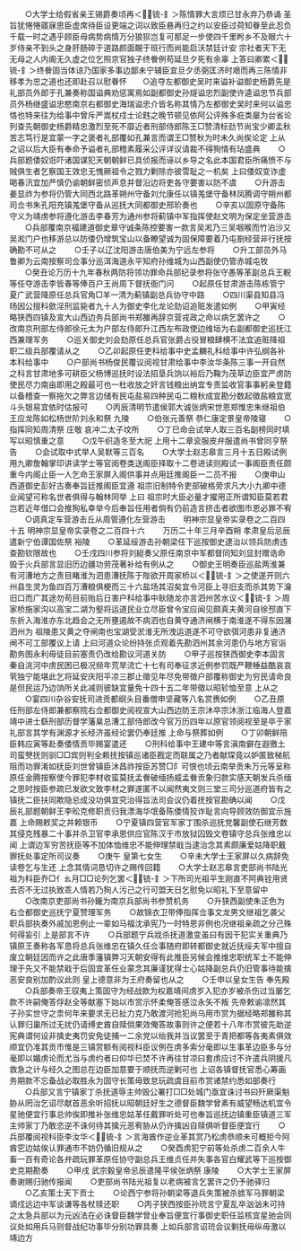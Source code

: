<!-- { "loadSidebar": true } -->
　　○大学士给假省亲王锡爵奏顷再＜锍-釒＞陈情罪大言烦已甘永弃乃恭诵  圣旨犹惓惓寤寐思臣虚席待臣设更端之词以致臣悬再归之约以安臣过荷知眷至此忍负千载一时之遇乎顾臣母病势病情万分狼狈岂复可那足一步使四千里盻乡不及眼六十岁侍亲不到头之身肝肠碎于道路颜面靦于班行而尚能启沃禁廷计安  宗社者天下无无母之人内阁无久虚之位乞照京官独子终餋例苟延旦夕死有余辜  上答曰卿累＜锍-釒＞终餋固当体谅乃国家多事边鄙未宁辅臣宜旦夕丞弼匡济时艰而再三陈情非移孝为忠之道也还即赴召以慰眷怀　　○追夺左都御史吴时来谥补谥御史杨爵先是礼部员外郎于孔兼奏称国谥典劝惩寓焉如副都御史孙燧谥忠烈副使许逵谥忠节兵部员外杨继盛谥忠愍南京右都御史海瑞谥忠介皆名称其情乃左都御史吴时来何以谥忠恪也特来往为给事中曾斥严嵩杖戍士论韪之晚节顿见依阿公评殊多疪类屡为台省论列查先朝御史杨爵精忠激烈至死不靡近者刑部侍郎陈王□赞清标劲节尚宝少卿孟秋苦志笃行是宜蒙一字之褒者礼部覆如孔兼言而谓王□赞秋为时未久尚俟论定  上从之诏以后大臣有奉命予谥者礼部稽素履采公评详议请裁不得狥情有玷盛典
　　○兵部题倭奴诳吓诸国谋犯天朝朝鲜已具侦报而诬以乡导之名此本国君臣所痛愤不与贼俱生者乞察国王效忠无愧厥祖令之戮力剿除亦彼雪耻之一机矣  上曰倭奴变诈虚喝春汛宜加严慎仍谕朝鲜密侦声息并督沿边将吏各守要害以防不虞
　　○升游击姜显祚为参将仍管大同西北路革朔州守备刘允康任以镇羗堡守备林凤腾调守朔州都司佥书朱孔阳充镇羗堡守备从巡抚大同都御史邢玠奏也
　　○辛亥以固原守备陈守义为靖虏参将遵化游击李春芳为通州参将蓟镇中军指挥使赵文明为保定坐营游击
　　○兵部覆南京福建道御史章守诚条陈控要害一款言吴淞乃三吴咽喉而竹泊沙又吴淞门户也移游总以防倭仍增筑宝山以备瞭望诚为固保障要着乃屯劄经营非行抚按确勘不可从之
　　○壬子以辽沈阳游击唐伯美为宁远左参将
　　○升工部员外马鲁卿为云南按察司佥事分巡洱海道永平知府孙维城为山西副使仍管赤城屯牧
　　○癸丑论万历十九年春秋两防将领功罪命兵部纪录参将张守愚等革副总兵王輗等任夺游击李皆春等俸百户王尚周下督抚衙门问
　　○起原任甘肃游击陈栋管宁夏广武营降原任总兵官角□羊一清为蓟镇副总兵协守中路
　　○四川渠县知县冯旸因公擅科歛淫刑监毙者九十人为御史李化龙论劾诏追赃发遣如例
　　○甲寅经略狭西四镇及宣大山西边务兵部尚书郑雒再辞京营戎政之命以病乞罢许之
　　○改南京刑部左侍郎徐元太为户部左侍郎升江西左布政使边维垣为右副都御史巡抚江西兼理军务
　　○巡关御史刘会劾原任总兵官张爵占役冒粮肆横不法宜追赃降祖职二级兵部覆请从之
　　○乙卯起原任吏科给事中史孟麟礼科给事中许弘纲各补本科给事中
　　○户部尚书杨俊民覆议阅视甘肃给事中李汝华条陈三事一开自然之科言甘肃地多可耕臣父杨博巡抚时设法招垦兵饷以裕后乃鞠为茂草边臣宜严虏防使民尽力南亩即用之殿最可也一杜收放之奸言钱粮出纳宜专责监收官事事躬亲登籍以备稽查一察拖欠之弊言边储有民屯盐易四种民屯二粮秋成宜勘分数起徵盐粮宜宽斗头银易宜依时估报可
　　○丙辰清明节遣侯郭大诚张炳宋世恩郑惟忠朱继祖伯王应龙陈如松杨世阶刘永和祭  九陵
　　○伯张元善祭  恭仁康定景皇帝陵寝
　　○指挥同知周清祭  庄敬  哀冲二太子坟所
　　○丁巳命会试举人取三百名副榜同时填写以昭慎重之意
　　○戊午织造冬至大祀  上用十二章衮服皮弁服遣尚书曾同亨祭告
　　○会试取中式举人吴默等三百名
　　○大学士赵志皋言三月十五日殿试例用九卿詹翰掌印讲读学士等官阅卷类送阁臣择取十二卷进读则殿试一事阁臣责任颇重今内阁止臣一人乞命王家屏入阁供事并点用廷推阁臣一二员不报
　　○庚申山西道御史彭好古奏奉旨廷推阁臣宜遵  祖宗旧制特令吏部破格旁求凡大小九卿中德业闻望可称名世者俱得与翰林同举  上曰  祖宗时大臣必量才擢用正所谓知臣莫若君岂若近年借口会推狥私幸举今后奉旨任用者倘有仍前造言挤击者欲图市恩必罪不宥
　　○调真定车营游击丘从周管遵化左营游击
　　明神宗显皇帝实录卷之二百四十五
明神宗显皇帝实录卷之二百四十六
　　万历二十年三月辛酉朔  孝肃皇后忌辰遣新宁伯谭国佐祭  裕陵
　　○革延绥游击孙朝梁任下巡按御史逮治以领兵防虏违查勘钦限故也
　　○壬戌四川参将刘綎奏父原任南京中军都督同知刘显封赠诰命毁于火兵部言显旧历边疆功劳茂著补给有例从之
　　○御史王明奏臣巡盐两淮兼有河漕地方之责目睹淮为泗患漕抚陈于陛欲开周家桥以＜锍-釒＞之使遂开则六州县生灵为鱼四百万漕粮俱梗而三十六盐场其沼矣宜令河臣上寻旧支而杀其势下瀹旧口而广其途勿苟目前贻后日害户科给事中耿随龙亦言泗州苦水议＜锍-釒＞周家桥施家沟以高宝二湖为壑将运道民业立尽臣曾令宝应闻见颇真夫黄河自徐邳直下东折入海淮亦东北趋会之无所壅遏故不病泗也自黄夺通济闸横于南淮遂不得东因潴泗州为  祖陵患又黄之夺闸南也宝湖受淤淮无所洩运道遂不可守欲弭河患非复通济闸不可工部覆议上请  上曰河道众论纷持张贞观着先勘泗州其余河患仍与地方官诣勘务图永利毋徒目前塞责仍改给勘议河道关防
　　○甲子巡按狭西御史李本固言秦自洮河中虏民困已极况频年荒旱流亡十七有司奉征求近例参罚既严鞭棰益酷哀哀茕独宁能堪此乞将延安庆阳平凉三郡止徵见年尽免带徵户部覆称御史为穷民请命良是但民运乃边饷所关此减则彼缺宜量免十四十五二年带徵以昭轸恤至意  上从之
　　○宴四川杂谷安抚司进贡都纲头目番僧申坚藏等八名赏赉如例
　　○乙丑原任刑部左侍郎兼都察院右佥都御史阅视宣大山西边防王宗沐卒宗沐浙江临海人登嘉靖中进士繇刑部历督学藩臬总漕工部侍郎改今官万历四年以原官领阅视至是卒于家礼部言其学有渊源才长经济虽经论罢仍奉廷推  上命与祭葬如例
　　○丁卯朝鲜陪臣韩应寅等赴奏倭情贡毕赐宴遣还
　　○刑科给事中王建中等言滇南僻在遐徼土司蛮僰抚则驯□□宾则判全赖抚按镇巡诸臣戡定而联属之乃者献琛竟以妒匿致梯航阻而功罪淆如抚臣刘世曾镇臣沐昌祚按臣苏赞□阝可恨也顷云南举贡朱万元等呈称原任金腾按察使今罪犯李材收蛮莫抚孟餋破缅扬威孟餋贡象归款实感天朝发兵杀缅之恩时按臣参疏已发欲文致李材之罪遂匿不以闻然夷文则三堂三司分巡道府皆有之镇抚二臣扶同欺隐忌成没功俱宜究治得旨法司会议仍着抚按官勘确以闻
　　○戊辰礼部题朝鲜王李昖克修职贡归我漂海华氓备陈倭情狡诈耻言向导顾效防御宜示旌嘉  上命赐敕奖之并赖银币
　　○宁夏镇四营官军家丁围杀巡抚党馨副使石继芳数其侵克残暴二十事并杀卫官李承恩供应官陈汉于市放狱囚毁文卷镇守总兵张维忠以闻  上谓边军穷苦抚臣等不加体恤维忠不能伸理禁戢当逮治念其素颇廉爱姑降职戴罪抚处事定所司议奏
　　○庚午  皇第七女生
　　○辛未大学士王家屏以久病辞免读卷乞与生还  上念其情词恳切许之赐传回籍
　　○大学士赵志皋言吏部尚书陆光祖为科臣乔□亻ㄠ月□□论列乞罢＜锍-釒＞下所司光祖平生刚直不阿典铨用贤去否不无过执致乖人情若乃狥人污己之行可盟天日乞慰免以昭礼下至意留中
　　○改南京吏部尚书孙鑨为南京兵部尚书参赞机务
　　○升狭西副使朱正色为右佥都御史巡抚宁夏赞理军务
　　○故锦衣卫带俸指挥佥事文龙男文继祖乞袭父职兵部执奏外戚加恩例止一辈如马福沈承宪乃一时特恩非例也况继祖亲疏之分己殊何得妄引  上是部言不许
　　○兵部题宁兵戕杀抚道激变虽曰有因干犯实关重典乃镇原王奏称各军恳将总兵张维忠在镇久任佥事随府即转都御史就近抚绥夫军中擅自废立朝廷因而许之此唐季藩镇弊习天朝安得有此推臣另候会推维忠职统军士不能伸理于先又不能禁戢于后固宜革任业蒙念其廉谨犹得士心姑降副总兵仍旧管事待能擒恶安良别加酌议此则  皇上德意非为王府奏留也从之
　　○壬申以皇女生告  奉先殿
　　○兵部奏帝王驭夷上策固守为经战款为权嘉靖间虏岁入犯亦岁被杀伤过当屡乞款不许嗣俺答俘赵全等献塞下始以市赏示怀柔俺答感泣永矢不叛  先帝敕谕凛然其子孙实世守之柰何年来要求无已扯力克乃敢渡河抢犯尚乌用市赏为据经略郑雒称其认罪归巢所过无扰仍请缚史酋自赎倘果效俺答故事则许之便若十八年市赏彼先助逆宪典谓何设非擒史夷罚安免徒捕一二余党以绐我并当议罢至于青把都等各夷素俱效顺宜仍准其贡市惟是三镇赏额有阅视科臣议例在虏多索分毫即以生事革边臣多与分毫即以媚虏论而尤当与虏约者曰仰华已焚不许再往甘凉曰套虏应讨不许遣兵阴援凡救急之计与经久之图总在边臣加意要于顺抚而逆剿可也  上诏各镇督抚官悉心筹画务期款不忘备战必取胜永为固守长策毋致怠玩疏虞目前市赏诸禁约悉如部奏行
　　○兵部又言宁镇家丁杀抚道辱主帅毁公署打□□处城门亟宜诛讨书曰歼厥渠魁胁从罔治乞诏尽献首恶余听招抚以昭朝廷好生之德督臣魏学曾素有威望畅达机宜令星驰便宜行事总帅俟即推补张维忠姑革任戴罪听处可也奉旨巡抚边镇重臣镇道三军主帅家丁乃敢恣逆不诛何待其擒元恶宥胁从仍许擒凶自赎俱听督臣便宜行
　　○兵部覆阅视科臣李汝华＜锍-釒＞言海酋作逆业革其赏乃松虏恭顺未可概拒今阿酋穵边姑俟认罪通市不妨仍循旧规从之
　　○癸酉虏犯宁前等处杀虏二百余人牛畜一百有奇论各弁疏玩罪革原任协守副总兵王维贞任并失事各官白耀武等下巡按御史克期勘奏
　　○甲戌  武宗毅皇帝忌辰遣隆平侯张炳祭  康陵
　　○大学士王家屏奏谢赐归驰传报闻
　　○吏部尚书陆光祖复以老病被言乞罢许之仍予驰驿归
　　○乙亥策士天下贡士
　　○论西宁参将孙朝梁等退兵失策被杀掳军马罪朝梁谪戍远边中军谈谦等各杖赎还职
　　○丙子狭西按臣孙珫言宁夏乱卒汹汹未可持之太急兵部以为元凶法在必诛督臣魏学曾业奉旨便宜行事御史职任监核宜星驰会同议处如用兵马则督战纪功事毕分别功罪具奏  上如兵部言诏珫会议剿抚毋纵毋激以靖边方
